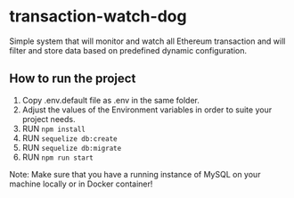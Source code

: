 # transaction-watch-dog
Simple system that will monitor and watch all Ethereum transaction and will filter and store data based on predefined dynamic configuration.

## How to run the project
1. Copy .env.default file as .env in the same folder.
2. Adjust the values of the Environment variables in order to suite your project needs.
3. RUN `npm install`
4. RUN `sequelize db:create`
5. RUN `sequelize db:migrate`
6. RUN `npm run start`

Note: Make sure that you have a running instance of MySQL on your machine locally or in Docker container!